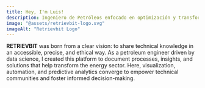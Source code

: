 ```yaml
---
title: Hey, I'm Luis!
description: Ingeniero de Petróleos enfocado en optimización y transformación digital con IA responsable
image: "@assets/retrievbit-logo.svg"
imageAlt: "Retrievbit Logo"
---
```


**RETRIEVBIT** was born from a clear vision: to share technical knowledge in an accessible, precise, and ethical way. As a petroleum engineer driven by data science, I created this platform to document processes, insights, and solutions that help transform the energy sector. Here, visualization, automation, and predictive analytics converge to empower technical communities and foster informed decision-making.
